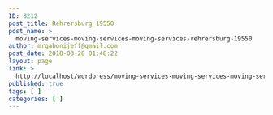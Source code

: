 ```yaml
---
ID: 8212
post_title: Rehrersburg 19550
post_name: >
  moving-services-moving-services-moving-services-rehrersburg-19550
author: mrgabonijeff@gmail.com
post_date: 2018-03-28 01:48:22
layout: page
link: >
  http://localhost/wordpress/moving-services-moving-services-moving-services-rehrersburg-19550/
published: true
tags: [ ]
categories: [ ]
---
```

